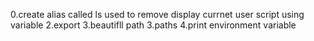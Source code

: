 0.create alias called ls used to remove
display currnet user script using variable
2.export
3.beautifll path
3.paths
4.print environment variable
